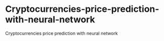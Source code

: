 # Cryptocurrencies-price-prediction-with-neural-network
Cryptocurrencies price prediction with neural network
